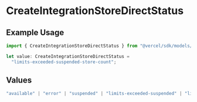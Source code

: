 # CreateIntegrationStoreDirectStatus

## Example Usage

```typescript
import { CreateIntegrationStoreDirectStatus } from "@vercel/sdk/models/createintegrationstoredirectop.js";

let value: CreateIntegrationStoreDirectStatus =
  "limits-exceeded-suspended-store-count";
```

## Values

```typescript
"available" | "error" | "suspended" | "limits-exceeded-suspended" | "limits-exceeded-suspended-store-count" | "initializing" | "onboarding" | "uninstalled"
```